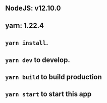 ## NodeJS: v12.10.0

## yarn: 1.22.4

## `yarn install`.

## `yarn dev` to develop.

## `yarn build` to build production

## `yarn start` to start this app
